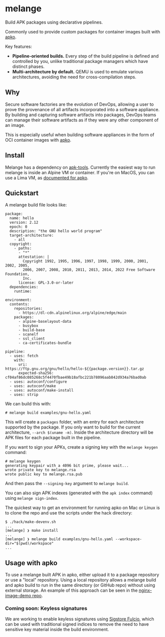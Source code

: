 # melange

Build APK packages using declarative pipelines.

Commonly used to provide custom packages for container images built with
[apko][apko].

Key features:

 - **Pipeline-oriented builds.** Every step of the build pipeline is defined and
   controlled by you, unlike traditional package managers which have distinct
   phases.
 - **Multi-architecture by default.** QEMU is used to emulate various
   architectures, avoiding the need for cross-compilation steps.

## Why

Secure software factories are the evolution of DevOps, allowing a
user to prove the provenance of all artifacts incorporated
into a software appliance.  By building and capturing software
artifacts into packages, DevOps teams can manage their software
artifacts as if they were any other component of an image.

This is especially useful when building software appliances in
the form of OCI container images with [apko][apko].

   [apko]: https://github.com/chainguard-dev/apko

## Install

Melange has a dependency on [apk-tools](https://gitlab.alpinelinux.org/alpine/apk-tools).
Currently the easiest way to run melange is inside an Alpine VM or
container. If you're on MacOS, you can use a Lima VM, as [documented for
apko](https://github.com/chainguard-dev/apko/blob/main/mac/README.md).

## Quickstart

A melange build file looks like:

```
package:
  name: hello
  version: 2.12
  epoch: 0
  description: "the GNU hello world program"
  target-architecture:
    - all
  copyright:
    - paths:
      - "*"
      attestation: |
        Copyright 1992, 1995, 1996, 1997, 1998, 1999, 2000, 2001, 2002, 2005,
        2006, 2007, 2008, 2010, 2011, 2013, 2014, 2022 Free Software Foundation,
        Inc.
      license: GPL-3.0-or-later
  dependencies:
    runtime:

environment:
  contents:
    repositories:
      - https://dl-cdn.alpinelinux.org/alpine/edge/main
    packages:
      - alpine-baselayout-data
      - busybox
      - build-base
      - scanelf
      - ssl_client
      - ca-certificates-bundle

pipeline:
  - uses: fetch
    with:
      uri: https://ftp.gnu.org/gnu/hello/hello-${{package.version}}.tar.gz
      expected-sha256: cf04af86dc085268c5f4470fbae49b18afbc221b78096aab842d934a76bad0ab
  - uses: autoconf/configure
  - uses: autoconf/make
  - uses: autoconf/make-install
  - uses: strip
```

We can build this with:

    # melange build examples/gnu-hello.yaml

This will create a `packages` folder, with an entry for each architecture
supported by the package. If you only want to build for the current
architecture, `--arch $(uname -m)`. Inside the architecture directory will be
APK files for each package built in the pipeline.

If you want to sign your APKs, create a signing key with the
`melange keygen` command:

    # melange keygen
    generating keypair with a 4096 bit prime, please wait...
    wrote private key to melange.rsa
    wrote public key to melange.rsa.pub

And then pass the `--signing-key` argument to `melange build`.

You can also sign APK indexes (generated with the `apk index`
command) using `melange sign-index`.

The quickest way to get an environment for running apko on Mac or Linux is to clone the repo and use the scripts under the hack
directory:

```
$ ./hack/make-devenv.sh
...
[melange] ❯ make install
...
[melange] ❯ melange build examples/gnu-hello.yaml --workspace-dir="$(pwd)/workspace"
...
```

## Usage with apko

To use a melange built APK in apko, either upload it to a package repository or
use a "local" repository. Using a local repository allows a melange build and
apko build to run in the same directory (or GitHub repo) without using external
storage. An example of this approach can be seen in the [nginx-image-demo
repo](https://github.com/chainguard-dev/nginx-image-demo/). 

### Coming soon: Keyless signatures

We are working to enable keyless signatures using [Sigstore
Fulcio](https://github.com/SigStore/fulcio), which can be used with traditional
signed indices to remove the need to have sensitive key material inside the
build environment.
